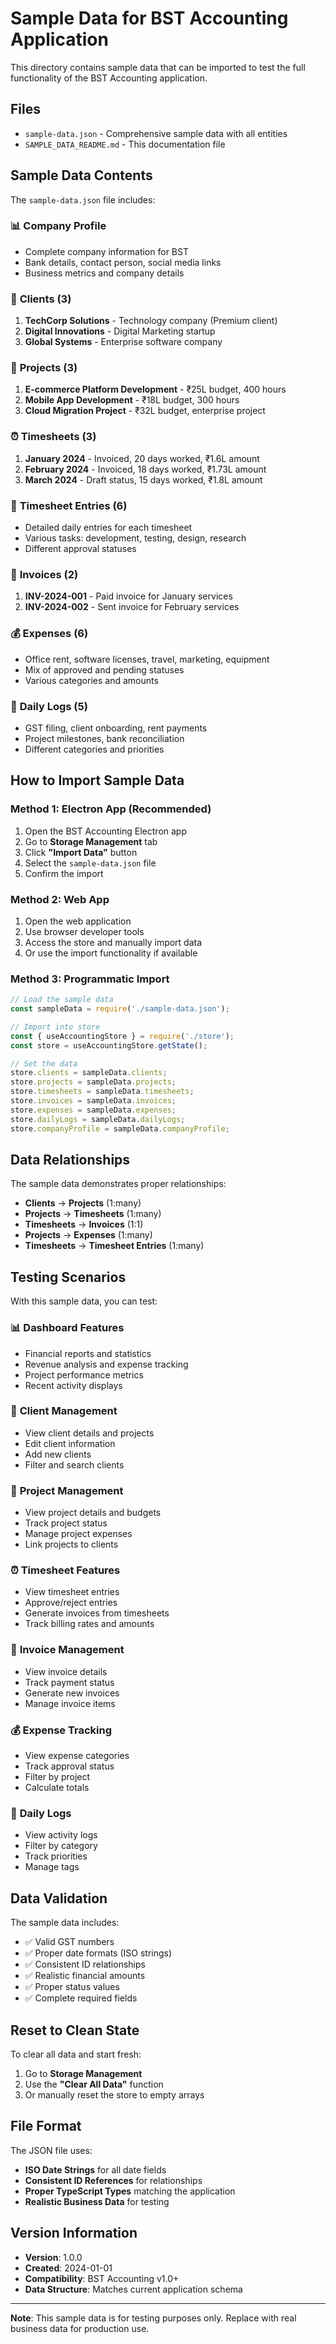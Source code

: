 # Sample Data for BST Accounting Application

This directory contains sample data that can be imported to test the full functionality of the BST Accounting application.

## Files

- `sample-data.json` - Comprehensive sample data with all entities
- `SAMPLE_DATA_README.md` - This documentation file

## Sample Data Contents

The `sample-data.json` file includes:

### 📊 **Company Profile**
- Complete company information for BST
- Bank details, contact person, social media links
- Business metrics and company details

### 👥 **Clients (3)**
1. **TechCorp Solutions** - Technology company (Premium client)
2. **Digital Innovations** - Digital Marketing startup
3. **Global Systems** - Enterprise software company

### 📁 **Projects (3)**
1. **E-commerce Platform Development** - ₹25L budget, 400 hours
2. **Mobile App Development** - ₹18L budget, 300 hours  
3. **Cloud Migration Project** - ₹32L budget, enterprise project

### ⏰ **Timesheets (3)**
1. **January 2024** - Invoiced, 20 days worked, ₹1.6L amount
2. **February 2024** - Invoiced, 18 days worked, ₹1.73L amount
3. **March 2024** - Draft status, 15 days worked, ₹1.8L amount

### 📝 **Timesheet Entries (6)**
- Detailed daily entries for each timesheet
- Various tasks: development, testing, design, research
- Different approval statuses

### 🧾 **Invoices (2)**
1. **INV-2024-001** - Paid invoice for January services
2. **INV-2024-002** - Sent invoice for February services

### 💰 **Expenses (6)**
- Office rent, software licenses, travel, marketing, equipment
- Mix of approved and pending statuses
- Various categories and amounts

### 📅 **Daily Logs (5)**
- GST filing, client onboarding, rent payments
- Project milestones, bank reconciliation
- Different categories and priorities

## How to Import Sample Data

### Method 1: Electron App (Recommended)
1. Open the BST Accounting Electron app
2. Go to **Storage Management** tab
3. Click **"Import Data"** button
4. Select the `sample-data.json` file
5. Confirm the import

### Method 2: Web App
1. Open the web application
2. Use browser developer tools
3. Access the store and manually import data
4. Or use the import functionality if available

### Method 3: Programmatic Import
```javascript
// Load the sample data
const sampleData = require('./sample-data.json');

// Import into store
const { useAccountingStore } = require('./store');
const store = useAccountingStore.getState();

// Set the data
store.clients = sampleData.clients;
store.projects = sampleData.projects;
store.timesheets = sampleData.timesheets;
store.invoices = sampleData.invoices;
store.expenses = sampleData.expenses;
store.dailyLogs = sampleData.dailyLogs;
store.companyProfile = sampleData.companyProfile;
```

## Data Relationships

The sample data demonstrates proper relationships:

- **Clients** → **Projects** (1:many)
- **Projects** → **Timesheets** (1:many)
- **Timesheets** → **Invoices** (1:1)
- **Projects** → **Expenses** (1:many)
- **Timesheets** → **Timesheet Entries** (1:many)

## Testing Scenarios

With this sample data, you can test:

### 📊 **Dashboard Features**
- Financial reports and statistics
- Revenue analysis and expense tracking
- Project performance metrics
- Recent activity displays

### 👥 **Client Management**
- View client details and projects
- Edit client information
- Add new clients
- Filter and search clients

### 📁 **Project Management**
- View project details and budgets
- Track project status
- Manage project expenses
- Link projects to clients

### ⏰ **Timesheet Features**
- View timesheet entries
- Approve/reject entries
- Generate invoices from timesheets
- Track billing rates and amounts

### 🧾 **Invoice Management**
- View invoice details
- Track payment status
- Generate new invoices
- Manage invoice items

### 💰 **Expense Tracking**
- View expense categories
- Track approval status
- Filter by project
- Calculate totals

### 📅 **Daily Logs**
- View activity logs
- Filter by category
- Track priorities
- Manage tags

## Data Validation

The sample data includes:
- ✅ Valid GST numbers
- ✅ Proper date formats (ISO strings)
- ✅ Consistent ID relationships
- ✅ Realistic financial amounts
- ✅ Proper status values
- ✅ Complete required fields

## Reset to Clean State

To clear all data and start fresh:
1. Go to **Storage Management**
2. Use the **"Clear All Data"** function
3. Or manually reset the store to empty arrays

## File Format

The JSON file uses:
- **ISO Date Strings** for all date fields
- **Consistent ID References** for relationships
- **Proper TypeScript Types** matching the application
- **Realistic Business Data** for testing

## Version Information

- **Version**: 1.0.0
- **Created**: 2024-01-01
- **Compatibility**: BST Accounting v1.0+
- **Data Structure**: Matches current application schema

---

**Note**: This sample data is for testing purposes only. Replace with real business data for production use. 